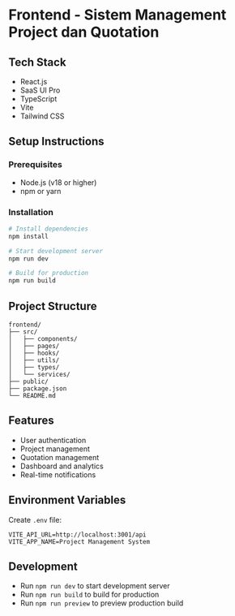# Frontend - Sistem Management Project dan Quotation

## Tech Stack
- React.js
- SaaS UI Pro
- TypeScript
- Vite
- Tailwind CSS

## Setup Instructions

### Prerequisites
- Node.js (v18 or higher)
- npm or yarn

### Installation
```bash
# Install dependencies
npm install

# Start development server
npm run dev

# Build for production
npm run build
```

## Project Structure
```
frontend/
├── src/
│   ├── components/
│   ├── pages/
│   ├── hooks/
│   ├── utils/
│   ├── types/
│   └── services/
├── public/
├── package.json
└── README.md
```

## Features
- User authentication
- Project management
- Quotation management
- Dashboard and analytics
- Real-time notifications

## Environment Variables
Create `.env` file:
```
VITE_API_URL=http://localhost:3001/api
VITE_APP_NAME=Project Management System
```

## Development
- Run `npm run dev` to start development server
- Run `npm run build` to build for production
- Run `npm run preview` to preview production build 